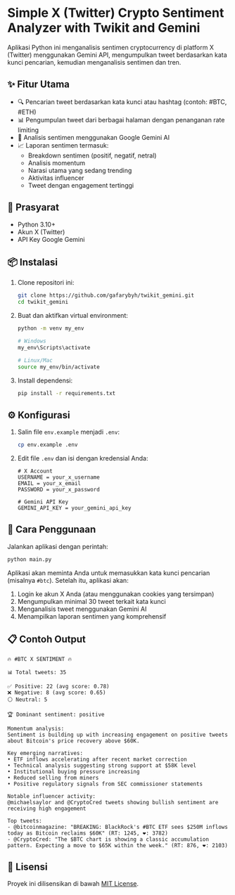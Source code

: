 # Simple X (Twitter) Crypto Sentiment Analyzer with Twikit and Gemini

Aplikasi Python ini menganalisis sentimen cryptocurrency di platform X (Twitter) menggunakan Gemini API, mengumpulkan tweet berdasarkan kata kunci pencarian, kemudian menganalisis sentimen dan tren.

## ✨ Fitur Utama

-   🔍 Pencarian tweet berdasarkan kata kunci atau hashtag (contoh: #BTC, #ETH)
-   📊 Pengumpulan tweet dari berbagai halaman dengan penanganan rate limiting
-   🤖 Analisis sentimen menggunakan Google Gemini AI
-   📈 Laporan sentimen termasuk:
    -   Breakdown sentimen (positif, negatif, netral)
    -   Analisis momentum
    -   Narasi utama yang sedang trending
    -   Aktivitas influencer
    -   Tweet dengan engagement tertinggi

## 🔧 Prasyarat

-   Python 3.10+
-   Akun X (Twitter)
-   API Key Google Gemini

## 📦 Instalasi

1. Clone repositori ini:

    ```bash
    git clone https://github.com/gafarybyh/twikit_gemini.git
    cd twikit_gemini
    ```

2. Buat dan aktifkan virtual environment:

    ```bash
    python -m venv my_env

    # Windows
    my_env\Scripts\activate

    # Linux/Mac
    source my_env/bin/activate
    ```

3. Install dependensi:
    ```bash
    pip install -r requirements.txt
    ```

## ⚙️ Konfigurasi

1. Salin file `env.example` menjadi `.env`:

    ```bash
    cp env.example .env
    ```

2. Edit file `.env` dan isi dengan kredensial Anda:

    ```
    # X Account
    USERNAME = your_x_username
    EMAIL = your_x_email
    PASSWORD = your_x_password

    # Gemini API Key
    GEMINI_API_KEY = your_gemini_api_key
    ```

## 🚀 Cara Penggunaan

Jalankan aplikasi dengan perintah:

```bash
python main.py
```

Aplikasi akan meminta Anda untuk memasukkan kata kunci pencarian (misalnya `#btc`). Setelah itu, aplikasi akan:

1. Login ke akun X Anda (atau menggunakan cookies yang tersimpan)
2. Mengumpulkan minimal 30 tweet terkait kata kunci
3. Menganalisis tweet menggunakan Gemini AI
4. Menampilkan laporan sentimen yang komprehensif

## 📋 Contoh Output

```
🔥 #BTC X SENTIMENT 🔥

📊 Total tweets: 35

✅ Positive: 22 (avg score: 0.78)
❌ Negative: 8 (avg score: 0.65)
⚪ Neutral: 5

🏆 Dominant sentiment: positive

Momentum analysis:
Sentiment is building up with increasing engagement on positive tweets about Bitcoin's price recovery above $60K.

Key emerging narratives:
• ETF inflows accelerating after recent market correction
• Technical analysis suggesting strong support at $58K level
• Institutional buying pressure increasing
• Reduced selling from miners
• Positive regulatory signals from SEC commissioner statements

Notable influencer activity:
@michaelsaylor and @CryptoCred tweets showing bullish sentiment are receiving high engagement

Top tweets:
- @bitcoinmagazine: "BREAKING: BlackRock's #BTC ETF sees $250M inflows today as Bitcoin reclaims $60K" (RT: 1245, ❤️: 3782)
- @CryptoCred: "The $BTC chart is showing a classic accumulation pattern. Expecting a move to $65K within the week." (RT: 876, ❤️: 2103)
```

## 📄 Lisensi

Proyek ini dilisensikan di bawah [MIT License](LICENSE).
